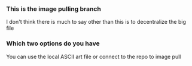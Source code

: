 ### This is the image pulling branch
I don't think there is much to say other than this is to decentralize the big file

### Which two options do you have
You can use the local ASCII art file or connect to the repo to image pull
